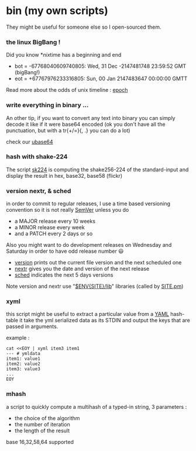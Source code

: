 <!--
[![blockRing™](https://cdn.statically.io/gh/iglake/dir-index-html/master/gw-assets/logo.png)](http://blockringtm.gq)
[![blockRing™](https://cdn.statically.io/img/github.com/iglake/dir-index-html/raw/master/gw-assets/logo.png)
[![logo](https://cdn.jsdelivr.net/gh/iglake/dir-index-html@master/gw-assets/logo.png)](//blockring™.gq)
[![bring](https://img.shields.io/badge/project-blockRingTM-darkgreen.svg?style=flat-square&logoColor=gold&logo=CodeSandbox)](http://blockRing™.ml/)
[![markdown](https://img.shields.io/badge/format-markdown-ffaabb.svg?style=flat-square&logo=Markdown&logoColor=ffaabb)](http://markdown.org)
[![standard-readme compliant](https://img.shields.io/badge/readme%20style-standard-brightgreen.svg?style=flat-square)](https://github.com/RichardLitt/standard-readme)
<img style="opacity=0.8;" src=https://data.jsdelivr.com/v1/package/gh/iglake/dir-index.html/badge?style=flat-square></a>
-----
-->

# bin (my own scripts)

They might be useful for someone else so I open-sourced them.

### the linux BigBang !
Did you know \**nix*time has a beginning and end

* bot = -67768040609740805: Wed, 31 Dec -2147481748 23:59:52 GMT (bigBang!)
* eot = +67767976233316805: Sun, 00 Jan 2147483647 00:00:00 GMTT

 Read more about the odds of unix timeline : [epoch](epoch)

### write everything in binary ...

An other tip, if you want to convert any text into binary
you can simply decode it like if it were base64 encoded
(ok you don't have all the punctuation, but with a tr{+/=}{, .}
you can do a lot)

 check our [ubase64](ubase64)

### hash with shake-224

The script [sk224](sk224) is computing the shake256-224 of the standard-input
and display the result in hex, base32, base58 (flickr)


### version nextr, & sched

in order to commit to regular releases, I use a time based versioning convention
so it is not really [SemVer](https://semver.org/) unless you do
* a MAJOR release every 10 weeks
* a MINOR release every week
* and a PATCH every 2 days or so

Also you might want to do development releases on Wednesday and Saturday
in order to have odd release number :smiley:

- [version](version) prints out the current file version and the next scheduled one
- [nextr](nextr) gives you the date and version of the next release
- [sched](sched) indicates the next 5 days versions

Note version and nextr use "[$ENV{SITE}/lib](https://github.com/michel47/site)" libraries (called by [SITE.pm](SITE.pm))

### xyml

this script might be useful to extract a particular value from a [YAML][yml] hash-table
it take the yml serialized data as its STDIN and output the keys that are passed in arguments.

example : 
```
cat <<EOY | xyml item3 item1
--- # ymldata
item1: value1
item2: value2
item3: value3
...
EOY
```

[yml]: http://duckduckgo.com/?q=YAML


### mhash

a script to quickly compute a multihash of a typed-in string,
3 parameters :

- the choice of the algorithm
- the number of iteration
- the length of the result

base 16,32,58,64 supported

<!--
try to think CI !

https://circleci.com/pricing/

-->
